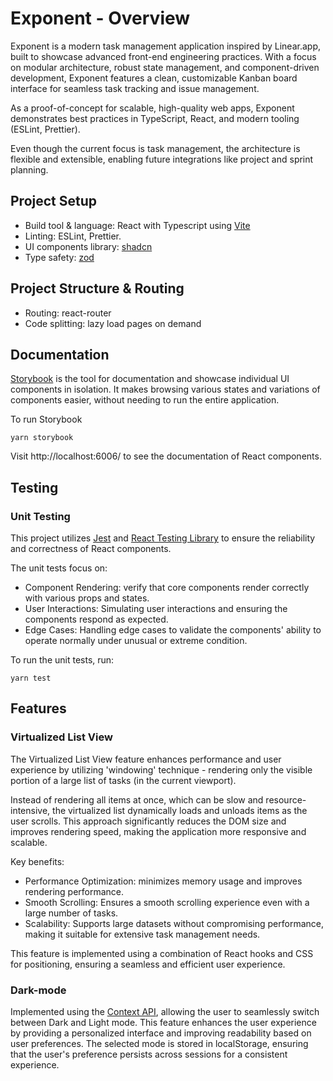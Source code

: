 # Exponent - Overview

Exponent is a modern task management application inspired by Linear.app, built to showcase advanced front-end engineering practices. With a focus on modular architecture, robust state management, and component-driven development, Exponent features a clean, customizable Kanban board interface for seamless task tracking and issue management.

As a proof-of-concept for scalable, high-quality web apps, Exponent demonstrates best practices in TypeScript, React, and modern tooling (ESLint, Prettier). 

Even though the current focus is task management, the architecture is flexible and extensible, enabling future integrations like project and sprint planning.

## Project Setup

- Build tool & language: React with Typescript using [Vite](https://vitejs.dev/)
- Linting: ESLint, Prettier.
- UI components library: [shadcn](https://ui.shadcn.com/)
- Type safety: [zod](https://zod.dev/)

## Project Structure & Routing
- Routing: react-router
- Code splitting: lazy load pages on demand

## Documentation
[Storybook](https://storybook.js.org/) is the tool for documentation and showcase individual UI components in isolation. It makes browsing various states and variations of components easier, without needing to run the entire application.

To run Storybook
```
yarn storybook
```

Visit http://localhost:6006/ to see the documentation of React components.

## Testing

### Unit Testing

This project utilizes [Jest](https://jestjs.io/) and [React Testing Library](https://testing-library.com/docs/react-testing-library/intro/) to ensure the reliability and correctness of React components.

The unit tests focus on:
- Component Rendering: verify that core components render correctly with various props and states.
- User Interactions: Simulating user interactions and ensuring the components respond as expected.
- Edge Cases: Handling edge cases to validate the components' ability to operate normally under unusual or extreme condition. 

To run the unit tests, run:

```
yarn test
```

## Features

### Virtualized List View
The Virtualized List View feature enhances performance and user experience by utilizing 'windowing' technique - rendering only the visible portion of a large list of tasks (in the current viewport). 

Instead of rendering all items at once, which can be slow and resource-intensive, the virtualized list dynamically loads and unloads items as the user scrolls. This approach significantly reduces the DOM size and improves rendering speed, making the application more responsive and scalable.

Key benefits:

- Performance Optimization: minimizes memory usage and improves rendering performance.
- Smooth Scrolling: Ensures a smooth scrolling experience even with a large number of tasks.
- Scalability: Supports large datasets without compromising performance, making it suitable for extensive task management needs.

This feature is implemented using a combination of React hooks and CSS for positioning, ensuring a seamless and efficient user experience.

### Dark-mode

Implemented using the [Context API](https://react.dev/reference/react/createContext), allowing the user to seamlessly switch between Dark and Light mode. This feature enhances the user experience by providing a personalized interface and improving readability based on user preferences. The selected mode is stored in localStorage, ensuring that the user's preference persists across sessions for a consistent experience.

